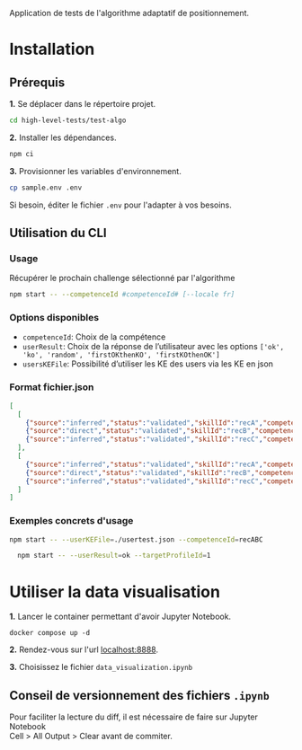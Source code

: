 Application de tests de l'algorithme adaptatif de positionnement.

# Installation

## Prérequis

**1.** Se déplacer dans le répertoire projet.

```bash
cd high-level-tests/test-algo
```

**2.** Installer les dépendances.

```bash
npm ci
```

**3.** Provisionner les variables d'environnement.

```bash
cp sample.env .env
```

Si besoin, éditer le fichier `.env` pour l'adapter à vos besoins.

## Utilisation du CLI

### Usage
Récupérer le prochain challenge sélectionné par l'algorithme

```bash
npm start -- --competenceId #competenceId# [--locale fr]
```

### Options disponibles 
- `competenceId`: Choix de la compétence
- `userResult`: Choix de la réponse de l’utilisateur avec les options `['ok', 'ko', 'random', 'firstOKthenKO', 'firstKOthenOK']`
- `usersKEFile`: Possibilité d’utiliser les KE des users via les KE en json

### Format fichier.json
```json
[
  [ 
    {"source":"inferred","status":"validated","skillId":"recA","competenceId":"rec1"},
    {"source":"direct","status":"validated","skillId":"recB","competenceId":"rec1"},
    {"source":"inferred","status":"validated","skillId":"recC","competenceId":"rec1"}
  ],
  [
    {"source":"inferred","status":"validated","skillId":"recA","competenceId":"rec1"},
    {"source":"direct","status":"validated","skillId":"recB","competenceId":"rec1"},
    {"source":"inferred","status":"validated","skillId":"recC","competenceId":"rec1"}
  ]
]
```

### Exemples concrets d'usage
```bash
npm start -- --userKEFile=./usertest.json --competenceId=recABC
```
```bash
  npm start -- --userResult=ok --targetProfileId=1
```

# Utiliser la data visualisation

**1.** Lancer le container permettant d'avoir Jupyter Notebook. 

```
docker compose up -d
```

**2.** Rendez-vous sur l'url [localhost:8888](http://localhost:8888). 

**3.** Choisissez le fichier `data_visualization.ipynb`

## Conseil de versionnement des fichiers `.ipynb`

Pour faciliter la lecture du diff, il est nécessaire de faire sur Jupyter Notebook  
Cell > All Output > Clear avant de commiter.  
